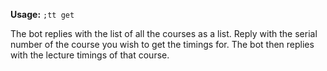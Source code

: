 **Usage:** `;tt get`

The bot replies with the list of all the courses as a list. Reply with the serial number of the course you wish to get the timings for. The bot then replies with the lecture timings of that course.

